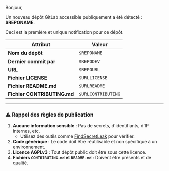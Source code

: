 Bonjour,

Un nouveau dépôt GitLab accessible publiquement a été détecté : **$REPONAME**.

Ceci est la première et unique notification pour ce dépôt.

| Attribut | Valeur |
|---|---|
| **Nom du dépôt** | `$REPONAME` |
| **Dernier commit par** | `$REPODEV` |
| **URL** | `$REPOURL` |
| **Fichier LICENSE** | `$URLLICENSE` |
| **Fichier README.md** | `$URLREADME` |
| **Fichier CONTRIBUTING.md** | `$URLCONTRIBUTING` |

---
### ⚠️ Rappel des règles de publication

1.  **Aucune information sensible** : Pas de secrets, d'identifiants, d'IP internes, etc.
    *   Utilisez des outils comme [FindSecretLeak](https://gitlab.villejuif.fr/depots-public/findsecretsleak) pour vérifier.
2.  **Code générique** : Le code doit être réutilisable et non spécifique à un environnement.
3.  **Licence AGPLv3** : Tout dépôt public doit être sous cette licence.
4.  **Fichiers `CONTRIBUTING.md` et `README.md`** : Doivent être présents et de qualité.